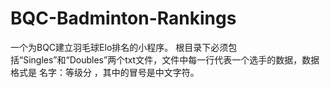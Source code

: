 # BQC-Badminton-Rankings
一个为BQC建立羽毛球Elo排名的小程序。
根目录下必须包括“Singles”和“Doubles”两个txt文件，文件中每一行代表一个选手的数据，数据格式是  名字：等级分  ，其中的冒号是中文字符。
